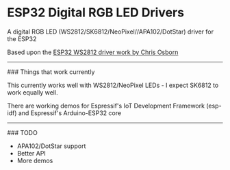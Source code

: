 # ESP32 Digital RGB LED Drivers

A digital RGB LED (WS2812/SK6812/NeoPixel//APA102/DotStar) driver for the ESP32 

Based upon the [ESP32 WS2812 driver work by Chris Osborn](https://github.com/FozzTexx/ws2812-demo)

<hr>
### Things that work currently

This currently works well with WS2812/NeoPixel LEDs - I expect SK6812 to work equally well.

There are working demos for Espressif's IoT Development Framework (esp-idf) and Espressif's Arduino-ESP32 core

<hr>
### TODO

  - APA102/DotStar support
  - Better API
  - More demos
